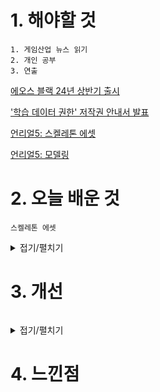 # 1. 해야할 것
```
1. 게임산업 뉴스 읽기
2. 개인 공부
3. 연출
```
[에오스 블랙 24년 상반기 출시](https://www.gamemeca.com/view.php?gid=1744661)

['학습 데이터 권한' 저작권 안내서 발표](https://www.gamemeca.com/view.php?gid=1744657)

[언리얼5: 스켈레톤 에셋](https://www.youtube.com/watch?v=FDbpHamn2eY&t=88s)

[언리얼5: 모델링](https://www.youtube.com/watch?v=zTBy5ZR8Y2Q&t=1411s)


# 2. 오늘 배운 것
```
스켈레톤 에셋
```
<details>
<summary>접기/펼치기</summary>

1. 스켈레톤 에셋은 무엇인가?

![image](https://github.com/JM94Ent/TIL-WIL/assets/143363550/29590cee-94d3-4845-860c-24957a08f3fd)
![image](https://github.com/JM94Ent/TIL-WIL/assets/143363550/44b61cfc-a805-494d-a449-a0121df75e1d)

2. 스켈레톤 에셋의 계층구조

![image](https://github.com/JM94Ent/TIL-WIL/assets/143363550/a230ffec-67e7-4102-bd51-2b70934781c8)
![image](https://github.com/JM94Ent/TIL-WIL/assets/143363550/02b0c939-a25f-4a9a-9ad0-0c6898851b78)

</details>



# 3. 개선
```

```
<details>
<summary>접기/펼치기</summary>


</details>



# 4. 느낀점
```

```


